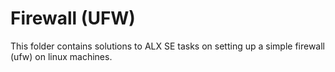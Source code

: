# Firewall (UFW)
This folder contains solutions to ALX SE tasks on setting up a simple firewall
(ufw) on linux machines.
